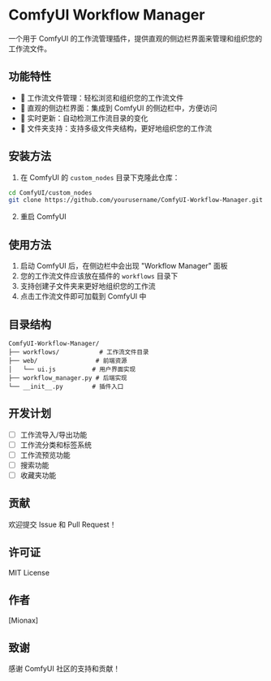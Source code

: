 # ComfyUI Workflow Manager

一个用于 ComfyUI 的工作流管理插件，提供直观的侧边栏界面来管理和组织您的工作流文件。

## 功能特性

- 📁 工作流文件管理：轻松浏览和组织您的工作流文件
- 🎯 直观的侧边栏界面：集成到 ComfyUI 的侧边栏中，方便访问
- 🔄 实时更新：自动检测工作流目录的变化
- 📂 文件夹支持：支持多级文件夹结构，更好地组织您的工作流

## 安装方法

1. 在 ComfyUI 的 `custom_nodes` 目录下克隆此仓库：
```bash
cd ComfyUI/custom_nodes
git clone https://github.com/yourusername/ComfyUI-Workflow-Manager.git
```

2. 重启 ComfyUI

## 使用方法

1. 启动 ComfyUI 后，在侧边栏中会出现 "Workflow Manager" 面板
2. 您的工作流文件应该放在插件的 `workflows` 目录下
3. 支持创建子文件夹来更好地组织您的工作流
4. 点击工作流文件即可加载到 ComfyUI 中

## 目录结构

```
ComfyUI-Workflow-Manager/
├── workflows/           # 工作流文件目录
├── web/                # 前端资源
│   └── ui.js          # 用户界面实现
├── workflow_manager.py # 后端实现
└── __init__.py        # 插件入口
```

## 开发计划

- [ ] 工作流导入/导出功能
- [ ] 工作流分类和标签系统
- [ ] 工作流预览功能
- [ ] 搜索功能
- [ ] 收藏夹功能

## 贡献

欢迎提交 Issue 和 Pull Request！

## 许可证

MIT License

## 作者

[Mionax]

## 致谢

感谢 ComfyUI 社区的支持和贡献！ 
